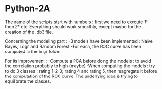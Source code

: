 Python-2A
=========

The name of the scripts start with numbers : first we need to execute _1_* then _2_* etc.
Everything should work smoothly, except maybe for the creation of the .db3 file.

Concerning the modeling part :
-3 models have been implemented : Naive Bayes, Logit and Random Forest
-For each, the ROC curve has been computed in the img/ folder

For its improvement :
-Compute a PCA before doing the models : to avoid the correlation probably to high (maybe)
-When computing the models : try to do 3 classes : rating 1-2-3; rating 4 and rating 5, then reagregate it before the computation of the ROC curve. The underlying idea is trying to equilibrate the classes.
